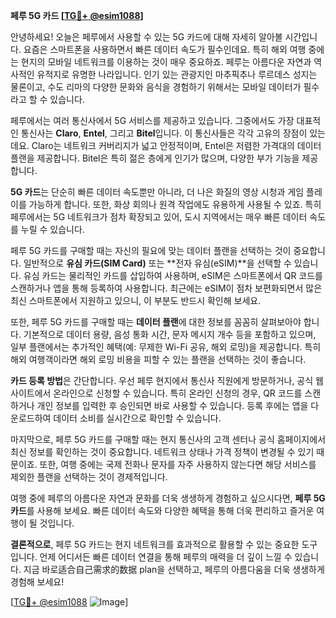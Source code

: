 **페루 5G 카드 [[TG💪+ @esim1088](https://t.me/s/esim1088)]**

안녕하세요! 오늘은 페루에서 사용할 수 있는 5G 카드에 대해 자세히 알아볼 시간입니다. 요즘은 스마트폰을 사용하면서 빠른 데이터 속도가 필수인데요. 특히 해외 여행 중에는 현지의 모바일 네트워크를 이용하는 것이 매우 중요하죠. 페루는 아름다운 자연과 역사적인 유적지로 유명한 나라입니다. 인기 있는 관광지인 마추픽추나 루르데스 성지는 물론이고, 수도 리마의 다양한 문화와 음식을 경험하기 위해서는 모바일 데이터가 필수라고 할 수 있습니다.

페루에서는 여러 통신사에서 5G 서비스를 제공하고 있습니다. 그중에서도 가장 대표적인 통신사는 **Claro**, **Entel**, 그리고 **Bitel**입니다. 이 통신사들은 각각 고유의 장점이 있는데요. Claro는 네트워크 커버리지가 넓고 안정적이며, Entel은 저렴한 가격대의 데이터 플랜을 제공합니다. Bitel은 특히 젊은 층에게 인기가 많으며, 다양한 부가 기능을 제공합니다.

**5G 카드**는 단순히 빠른 데이터 속도뿐만 아니라, 더 나은 화질의 영상 시청과 게임 플레이를 가능하게 합니다. 또한, 화상 회의나 원격 작업에도 유용하게 사용될 수 있죠. 특히 페루에서는 5G 네트워크가 점차 확장되고 있어, 도시 지역에서는 매우 빠른 데이터 속도를 누릴 수 있습니다.

페루 5G 카드를 구매할 때는 자신의 필요에 맞는 데이터 플랜을 선택하는 것이 중요합니다. 일반적으로 **유심 카드(SIM Card)** 또는 **전자 유심(eSIM)**을 선택할 수 있습니다. 유심 카드는 물리적인 카드를 삽입하여 사용하며, eSIM은 스마트폰에서 QR 코드를 스캔하거나 앱을 통해 등록하여 사용합니다. 최근에는 eSIM이 점차 보편화되면서 많은 최신 스마트폰에서 지원하고 있으니, 이 부분도 반드시 확인해 보세요.

또한, 페루 5G 카드를 구매할 때는 **데이터 플랜**에 대한 정보를 꼼꼼히 살펴보아야 합니다. 기본적으로 데이터 용량, 음성 통화 시간, 문자 메시지 개수 등을 포함하고 있으며, 일부 플랜에서는 추가적인 혜택(예: 무제한 Wi-Fi 공유, 해외 로밍)을 제공합니다. 특히 해외 여행객이라면 해외 로밍 비용을 피할 수 있는 플랜을 선택하는 것이 좋습니다.

**카드 등록 방법**은 간단합니다. 우선 페루 현지에서 통신사 직원에게 방문하거나, 공식 웹사이트에서 온라인으로 신청할 수 있습니다. 특히 온라인 신청의 경우, QR 코드를 스캔하거나 개인 정보를 입력한 후 승인되면 바로 사용할 수 있습니다. 등록 후에는 앱을 다운로드하여 데이터 소비를 실시간으로 확인할 수 있습니다.

마지막으로, 페루 5G 카드를 구매할 때는 현지 통신사의 고객 센터나 공식 홈페이지에서 최신 정보를 확인하는 것이 중요합니다. 네트워크 상태나 가격 정책이 변경될 수 있기 때문이죠. 또한, 여행 중에는 국제 전화나 문자를 자주 사용하지 않는다면 해당 서비스를 제외한 플랜을 선택하는 것이 경제적입니다.

여행 중에 페루의 아름다운 자연과 문화를 더욱 생생하게 경험하고 싶으시다면, **페루 5G 카드**를 사용해 보세요. 빠른 데이터 속도와 다양한 혜택을 통해 더욱 편리하고 즐거운 여행이 될 것입니다.

**결론적으로**, 페루 5G 카드는 현지 네트워크를 효과적으로 활용할 수 있는 중요한 도구입니다. 언제 어디서든 빠른 데이터 연결을 통해 페루의 매력을 더 깊이 느낄 수 있습니다. 지금 바로适合自己需求的数据 plan을 선택하고, 페루의 아름다움을 더욱 생생하게 경험해 보세요!

[[TG💪+ @esim1088](https://t.me/s/esim1088) ![Image](https://i.postimg.cc/Y0z9fWf4/image.png)]